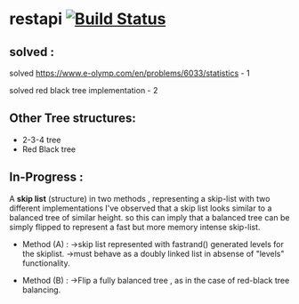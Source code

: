 #  restapi [![Build Status](https://travis-ci.org/CleverParty/restapi.svg?branch=master)](https://travis-ci.org/CleverParty/restapi)
## solved :

solved https://www.e-olymp.com/en/problems/6033/statistics - 1

solved red black tree implementation - 2

## Other Tree structures:
- 2-3-4 tree 
- Red Black tree


## In-Progress :

A **skip list** (structure) in two methods , representing a skip-list with two different implementations 
I've observed that a skip list looks similar to a balanced tree of similar height. so this can imply that a balanced tree can be simply flipped to represent a fast but more memory intense skip-list. 

- Method (A) :
 ->skip list represented with fastrand() generated levels for the skiplist.
 ->must behave as a doubly linked list in absense of "levels" functionality.

- Method (B) :
 ->Flip a fully balanced tree , as in the case of red-black tree balancing.
